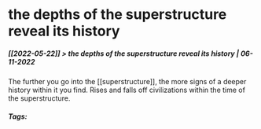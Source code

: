 # the depths of the superstructure reveal its history
##### [[2022-05-22]] > the depths of the superstructure reveal its history | 06-11-2022

The further you go into the [[superstructure]], the more signs of a deeper history within it you find. Rises and falls off civilizations within the time of the superstructure. 

##### Tags: 